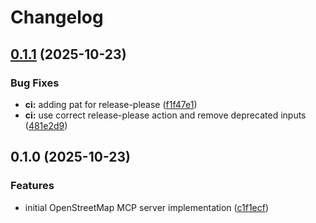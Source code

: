# Changelog

## [0.1.1](https://github.com/Lazyshot/openstreetmap-mcp/compare/v0.1.0...v0.1.1) (2025-10-23)


### Bug Fixes

* **ci:** adding pat for release-please ([f1f47e1](https://github.com/Lazyshot/openstreetmap-mcp/commit/f1f47e1719186e059c2ce5daac064282f40c2432))
* **ci:** use correct release-please action and remove deprecated inputs ([481e2d9](https://github.com/Lazyshot/openstreetmap-mcp/commit/481e2d964f8835cf6f2958a991cacf4f6033fe3a))

## 0.1.0 (2025-10-23)


### Features

* initial OpenStreetMap MCP server implementation ([c1f1ecf](https://github.com/Lazyshot/openstreetmap-mcp/commit/c1f1ecfa8a6c50e3e24e51eab189c436c621e0f5))
